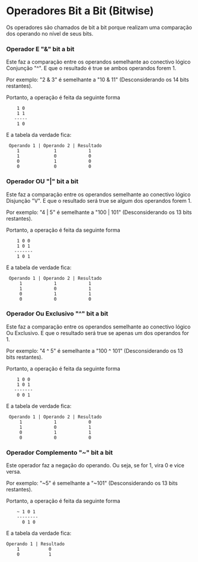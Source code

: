 # Operadores Bit a Bit (Bitwise)

Os operadores são chamados de bit a bit porque realizam uma comparação dos operando no nível de seus bits.

### Operador E "&" bit a bit
Este faz a comparação entre os operandos semelhante ao conectivo lógico Conjunção "^". E que o resultado é true se ambos operandos forem 1.

Por exemplo:
    "2 & 3" é semelhante a "10 & 11" (Desconsiderando os 14 bits restantes).

Portanto, a operação é feita da seguinte forma

        1 0
        1 1
       -----
        1 0

E a tabela da verdade fica:

     Operando 1 | Operando 2 | Resultado
        1             1            1
        1             0            0
        0             1            0
        0             0            0



### Operador OU "|" bit a bit
Este faz a comparação entre os operandos semelhante ao conectivo lógico Disjunção "V". E que o resultado será true se algum dos operandos forem 1.

Por exemplo:
    "4 | 5" é semelhante a "100 | 101" (Desconsiderando os 13 bits restantes).

Portanto, a operação é feita da seguinte forma

        1 0 0
        1 0 1
       -------
        1 0 1

E a tabela de verdade fica:

     Operando 1 | Operando 2 | Resultado
         1            1            1
         1            0            1
         0            1            1
         0            0            0


### Operador Ou Exclusivo "^" bit a bit
Este faz a comparação entre os operandos semelhante ao conectivo lógico Ou Exclusivo. E que o resultado será true se apenas um dos operandos for 1.

Por exemplo:
    "4 ^ 5" é semelhante a "100 ^ 101" (Desconsiderando os 13 bits restantes).

Portanto, a operação é feita da seguinte forma

        1 0 0
        1 0 1
       -------
        0 0 1

E a tabela de verdade fica:

     Operando 1 | Operando 2 | Resultado
         1            1            0
         1            0            1
         0            1            1
         0            0            0


### Operador Complemento "~" bit a bit
Este operador faz a negação do operando. Ou seja, se for 1, vira 0 e vice versa.

Por exemplo:
    "\~5" é semelhante a "\~101" (Desconsiderando os 13 bits restantes).

Portanto, a operação é feita da seguinte forma

        ~ 1 0 1
        --------
          0 1 0

E a tabela da verdade fica:

    Operando 1 | Resultado
        1           0
        0           1
